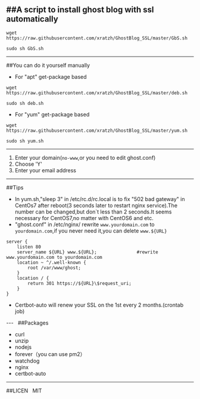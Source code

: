 ##A script to install ghost blog with ssl automatically
------

```
wget https://raw.githubusercontent.com/xratzh/GhostBlog_SSL/master/GbS.sh  

sudo sh GbS.sh

```
---  

##You can do it yourself manually

- For "apt" get-package based
```
wget https://raw.githubusercontent.com/xratzh/GhostBlog_SSL/master/deb.sh  

sudo sh deb.sh
```  

- For "yum" get-package based
```
wget https://raw.githubusercontent.com/xratzh/GhostBlog_SSL/master/yum.sh  

sudo sh yum.sh
```  

---
1. Enter your domain(`no-www`,or you need to edit ghost.conf)
2. Choose 'Y'
3. Enter your email address  

---  
##Tips  

- In yum.sh,"sleep 3" in /etc/rc.d/rc.local is to fix "502 bad gateway" in CentOs7 after reboot(3 seconds later to restart nginx service).The number can be changed,but don`t less than 2 seconds.It seems necessary for CentOS7,no matter with CentOS6 and etc.  
- "ghost.conf" in /etc/nginx/ rewrite `www.yourdomain.com` to `yourdomain.com`,if you never need it,you can delete `www.${URL}`
```
server {
    listen 80
    server_name ${URL} www.${URL};               #rewrite www.yourdomain.com to yourdomain.com
    location ~ ^/.well-known {
        root /var/www/ghost;
    }
    location / {
        return 301 https://${URL}\$request_uri;
    }
}
```  
- Certbot-auto will renew your SSL on the 1st every 2 months.(crontab job)  

---  
##Packages  
- curl
- unzip
- nodejs
- forever（you can use pm2）
- watchdog
- nginx
- certbot-auto

---
##LICEN  
MIT
